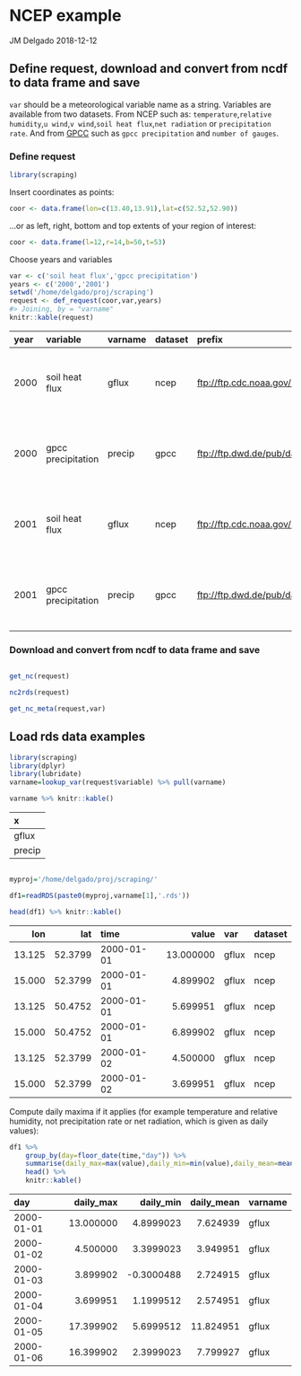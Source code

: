 NCEP example
================
JM Delgado
2018-12-12

Define request, download and convert from ncdf to data frame and save
---------------------------------------------------------------------

`var` should be a meteorological variable name as a string. Variables are available from two datasets. From NCEP such as: `temperature`,`relative humidity`,`u wind`,`v wind`,`soil heat flux`,`net radiation` or `precipitation rate`. And from [GPCC](http://dx.doi.org/10.5676/DWD_GPCC/FD_D_V2018_100) such as `gpcc precipitation` and `number of gauges`.

### Define request

``` r
library(scraping)
```

Insert coordinates as points:

``` r
coor <- data.frame(lon=c(13.40,13.91),lat=c(52.52,52.90))
```

...or as left, right, bottom and top extents of your region of interest:

``` r
coor <- data.frame(l=12,r=14,b=50,t=53)
```

Choose years and variables

``` r
var <- c('soil heat flux','gpcc precipitation')
years <- c('2000','2001')
setwd('/home/delgado/proj/scraping')
request <- def_request(coor,var,years)
#> Joining, by = "varname"
knitr::kable(request)
```

| year | variable           | varname | dataset | prefix                                                                     | fname                    | geometry                                        |
|:-----|:-------------------|:--------|:--------|:---------------------------------------------------------------------------|:-------------------------|:------------------------------------------------|
| 2000 | soil heat flux     | gflux   | ncep    | <ftp://ftp.cdc.noaa.gov/Datasets/ncep.reanalysis.dailyavgs/surface_gauss/> | gflux.sfc.gauss          | list(c(12, 14, 14, 12, 12, 50, 50, 53, 53, 50)) |
| 2000 | gpcc precipitation | precip  | gpcc    | <ftp://ftp.dwd.de/pub/data/gpcc/full_data_daily_V2018/>                    | full\_data\_daily\_v2018 | list(c(12, 14, 14, 12, 12, 50, 50, 53, 53, 50)) |
| 2001 | soil heat flux     | gflux   | ncep    | <ftp://ftp.cdc.noaa.gov/Datasets/ncep.reanalysis.dailyavgs/surface_gauss/> | gflux.sfc.gauss          | list(c(12, 14, 14, 12, 12, 50, 50, 53, 53, 50)) |
| 2001 | gpcc precipitation | precip  | gpcc    | <ftp://ftp.dwd.de/pub/data/gpcc/full_data_daily_V2018/>                    | full\_data\_daily\_v2018 | list(c(12, 14, 14, 12, 12, 50, 50, 53, 53, 50)) |

### Download and convert from ncdf to data frame and save

``` r

get_nc(request)

nc2rds(request)

get_nc_meta(request,var)
```

Load rds data examples
----------------------

``` r
library(scraping)
library(dplyr)
library(lubridate)
varname=lookup_var(request$variable) %>% pull(varname)

varname %>% knitr::kable()
```

| x      |
|:-------|
| gflux  |
| precip |

``` r

myproj='/home/delgado/proj/scraping/'

df1=readRDS(paste0(myproj,varname[1],'.rds'))

head(df1) %>% knitr::kable()
```

|     lon|      lat| time       |      value| var   | dataset |
|-------:|--------:|:-----------|----------:|:------|:--------|
|  13.125|  52.3799| 2000-01-01 |  13.000000| gflux | ncep    |
|  15.000|  52.3799| 2000-01-01 |   4.899902| gflux | ncep    |
|  13.125|  50.4752| 2000-01-01 |   5.699951| gflux | ncep    |
|  15.000|  50.4752| 2000-01-01 |   6.899902| gflux | ncep    |
|  13.125|  52.3799| 2000-01-02 |   4.500000| gflux | ncep    |
|  15.000|  52.3799| 2000-01-02 |   3.699951| gflux | ncep    |

Compute daily maxima if it applies (for example temperature and relative humidity, not precipitation rate or net radiation, which is given as daily values):

``` r
df1 %>%
    group_by(day=floor_date(time,"day")) %>%
    summarise(daily_max=max(value),daily_min=min(value),daily_mean=mean(value),varname=first(varname)) %>%  
    head() %>%
    knitr::kable()
```

| day        |  daily\_max|  daily\_min|  daily\_mean| varname |
|:-----------|-----------:|-----------:|------------:|:--------|
| 2000-01-01 |   13.000000|   4.8999023|     7.624939| gflux   |
| 2000-01-02 |    4.500000|   3.3999023|     3.949951| gflux   |
| 2000-01-03 |    3.899902|  -0.3000488|     2.724915| gflux   |
| 2000-01-04 |    3.699951|   1.1999512|     2.574951| gflux   |
| 2000-01-05 |   17.399902|   5.6999512|    11.824951| gflux   |
| 2000-01-06 |   16.399902|   2.3999023|     7.799927| gflux   |
